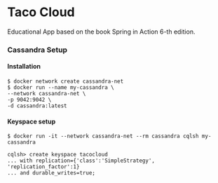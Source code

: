 # Taco Cloud

Educational App based on the book Spring in Action 6-th edition.

### Cassandra Setup

#### Installation
```text
$ docker network create cassandra-net
$ docker run --name my-cassandra \
--network cassandra-net \
-p 9042:9042 \
-d cassandra:latest
```

#### Keyspace setup
```text
$ docker run -it --network cassandra-net --rm cassandra cqlsh my-cassandra

cqlsh> create keyspace tacocloud
... with replication={'class':'SimpleStrategy', 'replication_factor':1}
... and durable_writes=true;
```